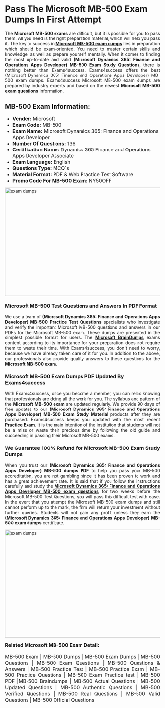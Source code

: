 <h1><strong><strong>Pass The Microsoft MB-500 Exam Dumps In First Attempt</strong></strong></h1> <p style="text-align:justify">The <strong>Microsoft MB-500 exams</strong> are difficult, but it is possible for you to pass them. All you need is the right preparation material, which will help you pass it. The key to success in <a href="https://www.exams4success.com/microsoft/mb-500-pdf-exam-dumps"><strong>Microsoft MB-500 exam dumps</strong></a> lies in preparation which should be exam-oriented. You need to master certain skills and knowledge, as well as prepare yourself mentally. When it comes to finding the most up-to-date and valid <strong>(Microsoft Dynamics 365: Finance and Operations Apps Developer) MB-500 Exam Study Questions</strong>, there is nothing better than Exams4success. Exams4success offers the best (Microsoft Dynamics 365: Finance and Operations Apps Developer) MB-500 exam dumps. Exams4success Microsoft MB-500 exam dumps are prepared by industry experts and based on the newest <strong>Microsoft MB-500 exam questions</strong> information.</p> <h2><strong><strong>MB-500 Exam Information:</strong></strong></h2> <ul> <li><span style="font-size:16px"><strong>Vender:</strong> Microsoft</span></li> <li><span style="font-size:16px"><strong>Exam Code:</strong> MB-500</span></li> <li><span style="font-size:16px"><strong>Exam Name:</strong> Microsoft Dynamics 365: Finance and Operations Apps Developer</span></li> <li><span style="font-size:16px"><strong>Number Of Questions:</strong> 136</span></li> <li><span style="font-size:16px"><strong>Certification Name:</strong> Dynamics 365 Finance and Operations Apps Developer Associate</span></li> <li><span style="font-size:16px"><strong>Exam Language:</strong> English</span></li> <li><span style="font-size:16px"><strong>Questions Type:</strong> MCQ`s</span></li> <li><span style="font-size:16px"><strong>Material Format:</strong> PDF & Web Practice Test Software</span></li> <li><span style="font-size:16px"><strong>Promo Code For MB-500 Exam: </strong>NY50OFF</span></li> </ul> <p><a href="https://www.exams4success.com/microsoft/mb-500-pdf-exam-dumps" rel="no-follow"><img alt="exam dumps" src="https://www.certcollections.com/uploads/content/infrist1.png" style="height:350px; width:750px" /></a></p> <h3><strong>Microsoft MB-500 Test Questions and Answers In PDF Format</strong></h3> <p style="text-align:justify">We use a team of <strong>(Microsoft Dynamics 365: Finance and Operations Apps Developer) MB-500 Practice Test Questions</strong> specialists who investigate and verify the important Microsoft MB-500 questions and answers in our PDFs for the Microsoft MB-500 exam. These dumps are presented in the simplest possible format for users. The <a href="https://www.exams4success.com/microsoft-exam-dumps"><strong>Microsoft BrainDumps</strong></a> exams content according to its importance for your preparation does not require them to waste their time. With Exams4success, you don't need to worry, because we have already taken care of it for you. In addition to the above, our professionals also provide quality answers to these questions for the<strong> Microsoft MB-500 exam</strong>.</p> <h3><strong> Microsoft MB-500 Exam Dumps PDF Updated By Exams4success</strong></h3> <p style="text-align:justify">With Exams4success, once you become a member, you can relax knowing that professionals are doing all the work for you. The syllabus and pattern of the <strong>Microsoft MB-500 exam </strong>are updated regularly. We provide 90 days of free updates to our <strong>(Microsoft Dynamics 365: Finance and Operations Apps Developer) MB-500 Exam Study Material</strong> products after they are purchased. Exams4success keeps you updated with the most recent <a href="https://www.exams4success.com/"><strong>Practice Exam</strong></a>. It is the main intention of the institution that students will not be a miss or waste their precious time by following the old guide and succeeding in passing their Microsoft MB-500 exams.</p> <h3 style="text-align:justify"><strong>We Guarantee 100% Refund for Microsoft MB-500 Exam Study Dumps</strong></h3> <p style="text-align:justify">When you trust our <strong>(Microsoft Dynamics 365: Finance and Operations Apps Developer) MB-500 dumps PDF</strong> to help you pass your MB-500 accreditation, you are not gambling since it has been proven to work and has a great achievement rate. It is said that if you follow the instructions carefully and study the <a href="https://www.exams4success.com/microsoft/mb-500-pdf-exam-dumps"><strong>Microsoft Dynamics 365: Finance and Operations Apps Developer MB-500 exam questions</strong></a> for two weeks before the Microsoft MB-500 Test Questions, you will pass this difficult test with ease. In the event that you attempt the Microsoft MB-500 exam dumps and still cannot perform up to the mark, the firm will return your investment without further queries. Students will not gain any profit unless they earn the <strong>(Microsoft Dynamics 365: Finance and Operations Apps Developer) MB-500 exam dumps</strong> certificate.</p> <p style="text-align:justify"><a href="https://www.exams4success.com/microsoft/mb-500-pdf-exam-dumps" rel="no-follow"><img alt="exam dumps" src="https://www.certcollections.com/uploads/content/free_demo1.png" style="height:350px; width:750px" /></a></p> <p style="text-align:justify"><span style="font-size:16px"><strong>Related Microsoft MB-500 Exam Detail:</strong></span><br /> <br /> <span style="font-size:16px">MB-500 Exam | MB-500 Dumps | MB-500 Exam Dumps | MB-500 Questions | MB-500 Exam Questions | MB-500 Questions & Answers | MB-500 Practice Test | MB-500 Practice Exam | MB-500 Practice Questions | MB-500 Exam Practice test | MB-500 PDF |MB-500 Braindumps | MB-500 Actual Questions | MB-500 Updated Questions | MB-500 Authentic Questions | MB-500 Verified Questions | MB-500 Real Questions | MB-500 Valid Questions | MB-500 Official Questions</span></p>
